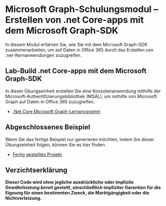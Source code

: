 # <a name="microsoft-graph-training-module---build-net-core-apps-with-the-microsoft-graph-sdk"></a>Microsoft Graph-Schulungsmodul – Erstellen von .net Core-apps mit dem Microsoft Graph-SDK

In diesem Modul erfahren Sie, wie Sie mit dem Microsoft Graph-SDK zusammenarbeiten, um auf Daten in Office 365 durch das Erstellen von .net-Kernanwendungen zuzugreifen.

## <a name="lab---build-net-core-apps-with-the-microsoft-graph-sdk"></a>Lab-Build .net Core-apps mit dem Microsoft Graph-SDK

In dieser Übungseinheit erstellen Sie eine Konsolenanwendung mithilfe der Microsoft-Authentifizierungsbibliothek (MSAL), um mithilfe von Microsoft Graph auf Daten in Office 365 zuzugreifen.

- [.Net Core Microsoft Graph-Lernprogramm](https://docs.microsoft.com/graph/tutorials/dotnet-core)

## <a name="completed-sample"></a>Abgeschlossenes Beispiel

Wenn Sie das fertige Beispiel nur generieren möchten, indem Sie dieser Übungseinheit folgen, können Sie es hier finden.

- [Fertig gestelltes Projekt](demo)

## <a name="disclaimer"></a>Verzichtserklärung

**Dieser Code wird ohne jegliche ausdrückliche oder implizite _Gewährleistung bereit_ gestellt, einschließlich impliziter Garantien für die Eignung für einen bestimmten Zweck, die Marktgängigkeit oder die Nichtverletzung.**
